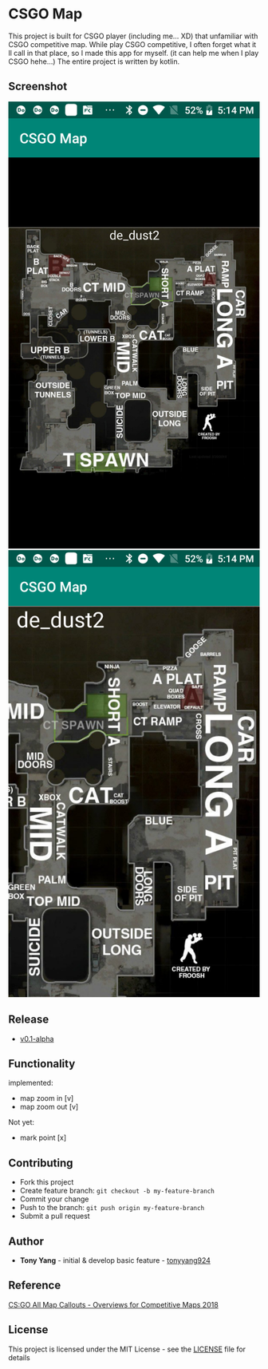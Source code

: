 # CSGO Map

This project is built for CSGO player (including me... XD) that unfamiliar with CSGO competitive map. While play CSGO competitive, I often forget what it ll call in that place, so I made this app for myself. (it can help me when I play CSGO hehe...) The entire project is written by kotlin.

## Screenshot

![](screenshot/device-2018-12-31-171419.png)
![](screenshot/device-2018-12-31-171456.png
)

## Release

* [v0.1-alpha](https://github.com/tonyyang924/CSGOMap/releases/download/v0.1-alpha/app-debug.apk)

## Functionality

implemented:

* map zoom in [v]
* map zoom out [v]

Not yet:

* mark point [x]

## Contributing

* Fork this project
* Create feature branch: `git checkout -b my-feature-branch`
* Commit your change
* Push to the branch: `git push origin my-feature-branch`
* Submit a pull request

## Author

* **Tony Yang** - initial & develop basic feature - [tonyyang924](https://github.com/tonyyang924)

## Reference

[CS:GO All Map Callouts - Overviews for Competitive Maps 2018](https://www.tobyscs.com/csgo-map-callout-overviews)

## License

This project is licensed under the MIT License - see the [LICENSE](LICENSE) file for details